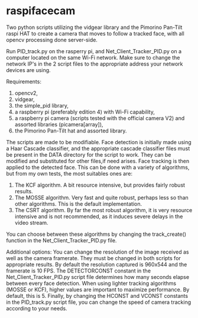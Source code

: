 # raspifacecam
Two python scripts utilizing the vidgear library and the Pimorino Pan-Tilt raspi HAT to create a camera that moves to follow a tracked face, with all opencv processing done server-side.

Run PID_track.py on the rasperry pi, and Net_Client_Tracker_PID.py on a computer located on the same Wi-Fi network.
Make sure to change the network IP's in the 2 script files to the appropriate address your network devices are using.


Requirements:
1) opencv2,
2) vidgear,
3) the simple_pid library,
4) a raspberry pi (preferably edition 4) with Wi-Fi capability,
5) a raspberry pi camera (scripts tested with the official camera V2) and assorted libraries (picamera[array]),
6) the Pimorino Pan-Tilt hat and assorted library.



The scripts are made to be modifiable. Face detection is initially made using a Haar Cascade classifier, and the appropriate cascade classifier files must be present in the DATA directory for the script to work. They can be modified and substituted for other files,if need arises.
Face tracking is then applied to the detected face. This can be done with a variety of algorithms, but from my own tests, the most suitables ones are:

1) The KCF algorithm. A bit resource intensive, but provides fairly robust results.
2) The MOSSE algorithm. Very fast and quite robust, perhaps less so than other algorithms. This is the default implementation.
3) The CSRT algorithm. By far the most robust algorithm, it is very resource intensive and is not recommended, as it induces severe delays in the video stream.

You can choose between these algorithms by changing the track_create() function in the Net_Client_Tracker_PID.py file.

Additional options: You can change the resolution of the image received as well as the camera framerate. They must be changed in both scripts for appropriate results.
By default the resolution captured is 960x544 and the framerate is 10 FPS.
The DETECTORCONST constant in the Net_Client_Tracker_PID.py script file determines how many seconds elapse between every face detection. When using lighter tracking algorithms (MOSSE or KCF), higher values are important to maximize performance. By default, this is 5.
Finally, by changing the HCONST and VCONST constants in the PID_track.py script file, you can change the speed of camera tracking according to your needs.
